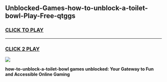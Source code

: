 
## Unblocked-Games-how-to-unblock-a-toilet-bowl-Play-Free-qtggs
<h3>
<a href="https://premium76.site?title=how-to-unblock-a-toilet-bowl&ref=21A">CLICK TO PLAY</a></h3>
<hr>

<h3>
<a href="https://premium76.site?title=how-to-unblock-a-toilet-bowl&ref=21A">CLICK 2 PLAY</a>
  
</h3>

<a href="https://premium76.site?title=how-to-unblock-a-toilet-bowl&ref=21A"><img src="https://clearcache.store/games.png"></a>


**how-to-unblock-a-toilet-bowl games unblocked: Your Gateway to Fun and Accessible Online Gaming**
